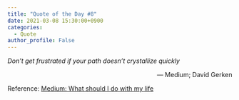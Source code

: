 ```yaml
---
title: "Quote of the Day #8"
date: 2021-03-08 15:30:00+0900
categories:
  - Quote
author_profile: False
---
```


*Don’t get frustrated if your path doesn’t crystallize quickly*

<div style="text-align: right"> &mdash; Medium; David Gerken </div>

Reference: [Medium: What should I do with my life](https://medium.com/illumination/what-should-i-do-with-my-life-88672019cdc2)

